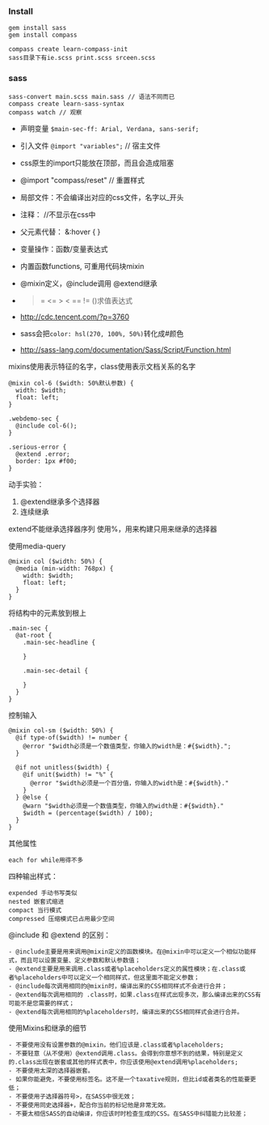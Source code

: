 
### Install

    gem install sass
    gem install compass

    compass create learn-compass-init
    sass目录下有ie.scss print.scss srceen.scss

### sass

    sass-convert main.scss main.sass // 语法不同而已
    compass create learn-sass-syntax
    compass watch // 观察

- 声明变量 `$main-sec-ff: Arial, Verdana, sans-serif;`
- 引入文件 `@import "variables";` // 宿主文件
- css原生的import只能放在顶部，而且会造成阻塞 
- @import "compass/reset" // 重置样式
- 局部文件：不会编译出对应的css文件，名字以_开头
- 注释： //不显示在css中
- 父元素代替： &:hover { } 

- 变量操作：函数/变量表达式
- 内置函数functions, 可重用代码块mixin
- @mixin定义，@include调用 @extend继承
- >= <= > < == != ()求值表达式
- http://cdc.tencent.com/?p=3760 
- sass会把`color: hsl(270, 100%, 50%)`转化成#颜色
- http://sass-lang.com/documentation/Sass/Script/Function.html

mixins使用表示特征的名字，class使用表示文档关系的名字

    @mixin col-6 ($width: 50%默认参数) {
      width: $width;
      float: left;
    }
    
    .webdemo-sec {
      @include col-6();
    }

    .serious-error {
      @extend .error;
      border: 1px #f00;
    }

动手实验：

  1. @extend继承多个选择器
  2. 连续继承

extend不能继承选择器序列
使用%，用来构建只用来继承的选择器

使用media-query

    @mixin col ($width: 50%) {
      @media (min-width: 768px) {
        width: $width;
        float: left;
      }
    }

将结构中的元素放到根上

    .main-sec {
      @at-root {
        .main-sec-headline {

        }

        .main-sec-detail {

        }
      }
    }

控制输入

    @mixin col-sm ($width: 50%) {
      @if type-of($width) != number {
        @error "$width必须是一个数值类型，你输入的width是：#{$width}.";
      }

      @if not unitless($width) {
        @if unit($width) != "%" {
          @error "$width必须是一个百分值，你输入的width是：#{$width}."
        }
      } @else {
        @warn "$width必须是一个数值类型，你输入的width是：#{$width}."
        $width = (percentage($width) / 100);
      }
    }

其他属性

    each for while用得不多

四种输出样式：

    expended 手动书写类似
    nested 嵌套式缩进
    compact 当行模式
    compressed 压缩模式已占用最少空间

@include 和 @extend 的区别：

    - @include主要是用来调用@mixin定义的函数模块。在@mixin中可以定义一个相似功能样式，而且可以设置变量、定义参数和默认参数值；
    - @extend主要是用来调用.class或者%placeholders定义的属性模块；在.class或者%placeholders中可以定义一个相同样式，但这里面不能定义参数；
    - @include每次调用相同的@mixin时，编译出来的CSS相同样式不会进行合并；
    - @extend每次调用相同的 .class时，如果.class在样式出现多次，那么编译出来的CSS有可能不是您需要的样式；
    - @extend每次调用相同的%placeholders时，编译出来的CSS相同样式会进行合并。

使用Mixins和继承的细节

    - 不要使用没有设置参数的@mixin，他们应该是.class或者%placeholders;
    - 不要轻意（从不使用）@extend调用.class。会得到你意想不到的结果，特别是定义的.class出现在嵌套或其他的样式表中，你应该使用@extend调用%placeholders;
    - 不要使用太深的选择器嵌套。
    - 如果你能避免，不要使用标签名。这不是一个taxative规则，但比id或者类名的性能要更低；
    - 不要使用子选择器符号>，在SASS中很无效；
    - 不要使用同史选择器+，配合你当前的标记他是非常无效。
    - 不要太相信SASS的自动编译，你应该时时检查生成的CSS。在SASS中纠错能力比较差；



